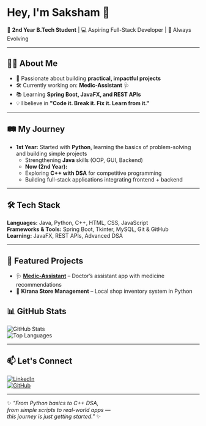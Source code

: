 # Hey, I'm Saksham 👋  

🚀 **2nd Year B.Tech Student** | 💻 Aspiring Full-Stack Developer | 🌱 Always Evolving  

---

## 👨‍💻 About Me  
- 🎯 Passionate about building **practical, impactful projects**  
- 🛠 Currently working on: **Medic-Assistant** 🩺  
- 📚 Learning **Spring Boot, JavaFX, and REST APIs**  
- 💡 I believe in **"Code it. Break it. Fix it. Learn from it."**  

---

## 🛤 My Journey  
- **1st Year:** Started with **Python**, learning the basics of problem-solving and building simple projects  
  - Strengthening **Java** skills (OOP, GUI, Backend)
  - **Now (2nd Year):**  
  - Exploring **C++ with DSA** for competitive programming  
  - Building full-stack applications integrating frontend + backend  

---

## 🛠 Tech Stack  
**Languages:** Java, Python, C++, HTML, CSS, JavaScript  
**Frameworks & Tools:** Spring Boot, Tkinter, MySQL, Git & GitHub  
**Learning:** JavaFX, REST APIs, Advanced DSA  

---

## 📌 Featured Projects  
- 🩺 **[Medic-Assistant](https://github.com/sakshamkumarsingh11/Medic-Assistant-)** – Doctor’s assistant app with medicine recommendations  
- 🛒 **Kirana Store Management** – Local shop inventory system in Python

 ## 📊 GitHub Stats  
![GitHub Stats](https://github-readme-stats.vercel.app/api?username=sakshamkumarsingh11&show_icons=true&theme=tokyonight)  
![Top Languages](https://github-readme-stats.vercel.app/api/top-langs/?username=sakshamkumarsingh11&layout=compact&theme=tokyonight)  

---

## 📫 Let's Connect  
[![LinkedIn](https://img.shields.io/badge/LinkedIn-blue?style=for-the-badge&logo=linkedin)](https://www.linkedin.com/)  
[![GitHub](https://img.shields.io/badge/GitHub-black?style=for-the-badge&logo=github)](https://github.com/sakshamkumarsingh11)  

---

✨ *"From Python basics to C++ DSA,  
from simple scripts to real-world apps —  
this journey is just getting started."* ✨  


